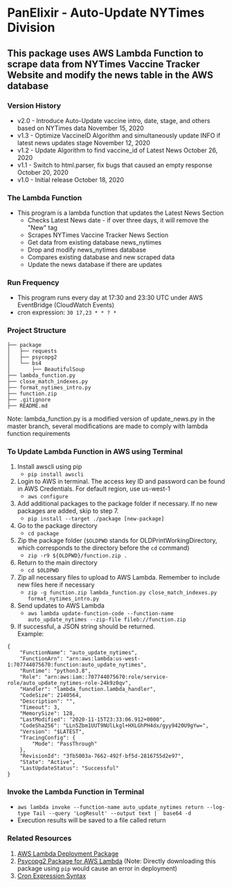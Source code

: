 # PanElixir - Auto-Update NYTimes Division
## This package uses AWS Lambda Function to scrape data from NYTimes Vaccine Tracker Website and modify the news table in the AWS database

### Version History
- v2.0 - Introduce Auto-Update vaccine intro, date, stage, and others based on NYTimes data November 15, 2020
- v1.3 - Optimize VaccineID Algorithm and simultaneously update INFO if latest news updates stage November 12, 2020
- v1.2 - Update Algorithm to find vaccine_id of Latest News October 26, 2020
- v1.1 - Switch to html.parser, fix bugs that caused an empty response October 20, 2020
- v1.0 - Initial release October 18, 2020

### The Lambda Function
- This program is a lambda function that updates the Latest News Section
    - Checks Latest News date - if over three days, it will remove the "New" tag
    - Scrapes NYTimes Vaccine Tracker News Section
    - Get data from existing database news_nytimes
    - Drop and modify news_nytimes database
    - Compares existing database and new scraped data
    - Update the news database if there are updates

### Run Frequency
- This program runs every day at 17:30 and 23:30 UTC under AWS EventBridge (CloudWatch Events)
- cron expression: `30 17,23 * * ? *`

### Project Structure
```
├── package
│   ├── requests
│   ├── psycopg2
│   └── bs4
│       ├── BeautifulSoup
├── lambda_function.py
├── close_match_indexes.py
├── format_nytimes_intro.py
├── function.zip
├── .gitignore
├── README.md
```
Note: lambda_function.py is a modified version of update_news.py 
in the master branch, several modifications are made to comply with
lambda function requirements

### To Update Lambda Function in AWS using Terminal
1. Install awscli using pip 
    + `pip install awscli`
2. Login to AWS in terminal. The access key ID and password can be found in AWS Credentials. For default region, use us-west-1
    + `aws configure`
3. Add additional packages to the package folder if necessary. If no new packages are added, skip to step 7.
    + `pip install --target ./package [new-package]`
4. Go to the package directory
    + `cd package`
5. Zip the package folder (`$OLDPWD` stands for OLDPrintWorkingDirectory, which corresponds to the directory before the `cd` command)
    + `zip -r9 ${OLDPWD}/function.zip .`
6. Return to the main directory
    + `cd $OLDPWD`
7. Zip all necessary files to upload to AWS Lambda. Remember to include new files here if necessary
    + `zip -g function.zip lambda_function.py close_match_indexes.py format_nytimes_intro.py`
8. Send updates to AWS Lambda
    + `aws lambda update-function-code --function-name auto_update_nytimes --zip-file fileb://function.zip`
9. If successful, a JSON string should be returned. <br>
Example: 
```
{
    "FunctionName": "auto_update_nytimes",
    "FunctionArn": "arn:aws:lambda:us-west-1:707744075670:function:auto_update_nytimes",
    "Runtime": "python3.8",
    "Role": "arn:aws:iam::707744075670:role/service-role/auto_update_nytimes-role-24k9z0qv",
    "Handler": "lambda_function.lambda_handler",
    "CodeSize": 2140564,
    "Description": "",
    "Timeout": 3,
    "MemorySize": 128,
    "LastModified": "2020-11-15T23:33:06.912+0000",
    "CodeSha256": "LLn5Zbm1UUT9NUlLkgl+HXLGhPH4dx/gyy9420U9gYw=",
    "Version": "$LATEST",
    "TracingConfig": {
        "Mode": "PassThrough"
    },
    "RevisionId": "3fb5003a-7662-492f-bf5d-2816755d2e97",
    "State": "Active",
    "LastUpdateStatus": "Successful"
}
```
### Invoke the Lambda Function in Terminal
+ `aws lambda invoke --function-name auto_update_nytimes return --log-type Tail --query 'LogResult' --output text |  base64 -d`
+ Execution results will be saved to a file called return

### Related Resources
1. [AWS Lambda Deployment Package](https://docs.aws.amazon.com/lambda/latest/dg/python-package.html)
2. [Psycopg2 Package for AWS Lambda](https://github.com/jkehler/awslambda-psycopg2) (Note: Directly downloading this package using `pip` would cause an error in deployment)
3. [Cron Expression Syntax](https://docs.aws.amazon.com/AmazonCloudWatch/latest/events/ScheduledEvents.html)

